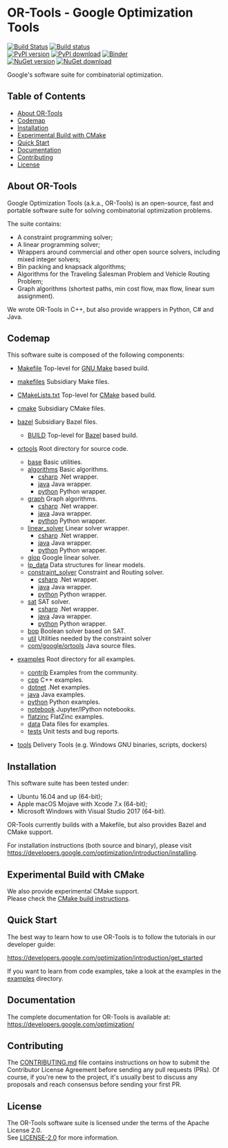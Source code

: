 # OR-Tools - Google Optimization Tools

[![Build
Status](https://travis-ci.org/google/or-tools.svg?branch=master)](https://travis-ci.org/google/or-tools)
[![Build status](https://ci.appveyor.com/api/projects/status/9hyykkcm8sh3ua6x?svg=true)](https://ci.appveyor.com/project/lperron/or-tools-98u1n)  
[![PyPI version](https://badge.fury.io/py/ortools.svg)](https://pypi.org/project/ortools/)
[![PyPI download](https://img.shields.io/pypi/dm/ortools.svg)](https://pypi.org/project/ortools/#files)
[![Binder](https://mybinder.org/badge.svg)](https://mybinder.org/v2/gh/google/or-tools/master)  
[![NuGet version](https://badge.fury.io/nu/Google.OrTools.svg)](https://www.nuget.org/packages/Google.OrTools)
[![NuGet download](https://img.shields.io/nuget/dt/Google.OrTools.svg)](https://www.nuget.org/packages/Google.OrTools)

Google's software suite for combinatorial optimization.

## Table of Contents

*   [About OR-Tools](#about-or-tools)
*   [Codemap](#codemap)
*   [Installation](#installation)
*   [Experimental Build with CMake](#experimental-build-with-cmake)
*   [Quick Start](#quick-start)
*   [Documentation](#documentation)
*   [Contributing](#contributing)
*   [License](#license)

## About OR-Tools

Google Optimization Tools (a.k.a., OR-Tools) is an open-source, fast and
portable software suite for solving combinatorial optimization problems.

The suite contains:
* A constraint programming solver;
* A linear programming solver;
* Wrappers around commercial and other open source solvers, including mixed
integer solvers;
* Bin packing and knapsack algorithms;
* Algorithms for the Traveling Salesman Problem and Vehicle Routing Problem;
* Graph algorithms (shortest paths, min cost flow, max flow, linear sum
assignment).

We wrote OR-Tools in C++, but also provide wrappers in Python, C# and
Java.

## Codemap

This software suite is composed of the following components:

* [Makefile](Makefile) Top-level for [GNU Make](https://www.gnu.org/software/make/manual/make.html) based build.
* [makefiles](makefiles) Subsidiary Make files.
* [CMakeLists.txt](CMakeLists.txt) Top-level for [CMake](https://cmake.org/cmake/help/latest/) based build.
* [cmake](cmake) Subsidiary CMake files.
* [bazel](bazel) Subsidiary Bazel files.
  * [BUILD](bazel/BUILD) Top-level for [Bazel](https://docs.bazel.build/versions/master/bazel-overview.html) based build.

* [ortools](ortools) Root directory for source code.
  * [base](ortools/base) Basic utilities.
  * [algorithms](ortools/algorithms) Basic algorithms.
    * [csharp](ortools/algorithms/csharp) .Net wrapper.
    * [java](ortools/algorithms/java) Java wrapper.
    * [python](ortools/algorithms/python) Python wrapper.
  * [graph](ortools/graph) Graph algorithms.
    * [csharp](ortools/graph/csharp) .Net wrapper.
    * [java](ortools/graph/java) Java wrapper.
    * [python](ortools/graph/python) Python wrapper.
  * [linear_solver](ortools/linear_solver) Linear solver wrapper.
    * [csharp](ortools/linear_solver/csharp) .Net wrapper.
    * [java](ortools/linear_solver/java) Java wrapper.
    * [python](ortools/linear_solver/python) Python wrapper.
  * [glop](ortools/glop) Google linear solver.
  * [lp_data](ortools/lp_data) Data structures for linear models.
  * [constraint_solver](ortools/constraint_solver) Constraint and Routing solver.
    * [csharp](ortools/constraint_solver/csharp) .Net wrapper.
    * [java](ortools/constraint_solver/java) Java wrapper.
    * [python](ortools/constraint_solver/python) Python wrapper.
  * [sat](ortools/sat) SAT solver.
    * [csharp](ortools/sat/csharp) .Net wrapper.
    * [java](ortools/sat/java) Java wrapper.
    * [python](ortools/sat/python) Python wrapper.
  * [bop](ortools/bop) Boolean solver based on SAT.
  * [util](ortools/util) Utilities needed by the constraint solver
  * [com/google/ortools](ortools/com/google/ortools) Java source files.

* [examples](examples) Root directory for all examples.
  * [contrib](examples/contrib) Examples from the community.
  * [cpp](examples/cpp) C++ examples.
  * [dotnet](examples/dotnet) .Net examples.
  * [java](examples/java) Java examples.
  * [python](examples/python) Python examples.
  * [notebook](examples/notebook) Jupyter/IPython notebooks.
  * [flatzinc](examples/flatzinc) FlatZinc examples.
  * [data](examples/data) Data files for examples.
  * [tests](examples/tests) Unit tests and bug reports.

* [tools](tools) Delivery Tools (e.g. Windows GNU binaries, scripts, dockers)

## Installation

This software suite has been tested under:
- Ubuntu 16.04 and up (64-bit);
- Apple macOS Mojave with Xcode 7.x (64-bit);
- Microsoft Windows with Visual Studio 2017 (64-bit).

OR-Tools currently builds with a Makefile, but also provides Bazel and CMake support.

For installation instructions (both source and binary), please visit
https://developers.google.com/optimization/introduction/installing.

## Experimental Build with CMake

We also provide experimental CMake support.<br>Please check the
[CMake build instructions](cmake/README.md).

## Quick Start

The best way to learn how to use OR-Tools is to follow the tutorials in our
developer guide:

https://developers.google.com/optimization/introduction/get_started

If you want to learn from code examples, take a look at the examples in the
[examples](examples) directory.

## Documentation

The complete documentation for OR-Tools is available at:
https://developers.google.com/optimization/

## Contributing

The [CONTRIBUTING.md](CONTRIBUTING.md) file contains instructions on how to
submit the Contributor License Agreement before sending any pull requests (PRs).
Of course, if you're new to the project, it's usually best to discuss any
proposals and reach consensus before sending your first PR.

## License

The OR-Tools software suite is licensed under the terms of the Apache License 2.0.
<br>See [LICENSE-2.0](LICENSE-2.0.txt) for more information.
